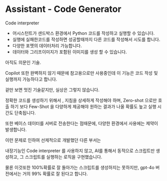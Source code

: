 # Assistant - Code Generator

Code interpreter&#x20;

* 어시스턴트가 샌드박스 환경에서 Python 코드를 작성하고 실행할 수 있습니다.&#x20;
* 실행에 실패한코드를 작성하면 성공할때까지 다른 코드를 작성해서 시도를 합니다.&#x20;
* 다양한 포멧의 데이터처리 가능합니다.&#x20;
* 데이터와 그리프이미지가 포함된 이미지를 생성 할 수 있습니다.&#x20;



아직도 의문인 기술.

Copilot 또한 완벽하지 않기 때문에 참고용으로만 사용중인데 이 기능은 코드 작성 및 실행까지 가능하다고 합니다.&#x20;



겉만 보면 멋진 기술같지만, 실상은 그렇지 않습니다.&#x20;

정확한 코드를 생성하기 위해서 , 지침을 상세하게 작성해야 하며, Zero-shot 으로만 호출 하기 보다 Few-Shot 을  다양하게 제공해야 원하는 결과가 나올 확률도 높고 실행 시간도 단축됩니다.&#x20;

또한 베이스 데이터를 서버로 전송한다는 점때문에, 다양한 환경에서 사용에는 제약이 발생합니다.&#x20;



이런 문제로 인하여 선제적으로 개발했던 다른 부서는

내장기능인 Code interpreter 를 사용하지 않고,  AI를 통해서 동적으로 스크립트만 생성하고, 그 스크립트를 실행하는 로직을 구현했습니다.&#x20;

물론 이것또한 100%확률로 잘 돌아가는 스크립트를 생성하지는 못하지만, gpt-4o 버전에서는 거의 99% 확률로 잘 된다고 합니다.&#x20;

&#x20;
